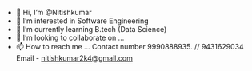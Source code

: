 - 👋 Hi, I’m @Nitishkumar
- 👀 I’m interested in Software Engineering 
- 🌱 I’m currently learning B.tech (Data Science)
- 💞️ I’m looking to collaborate on ...
- 📫 How to reach me ...
Contact number 9990888935. // 9431629034
Email - nitishkumar2k4@gmail.com
<!---
Nitishkumar210/Nitishkumar210 is a ✨ special ✨ repository because its `README.md` (this file) appears on your GitHub profile.
You can click the Preview link to take a look at your changes.
--->
